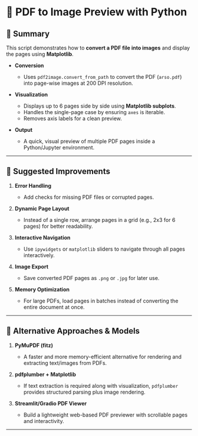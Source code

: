 
# 📑 PDF to Image Preview with Python  

## 📌 Summary  
This script demonstrates how to **convert a PDF file into images** and display the pages using **Matplotlib**.  

- **Conversion**  
  - Uses `pdf2image.convert_from_path` to convert the PDF (`arso.pdf`) into page-wise images at 200 DPI resolution.  

- **Visualization**  
  - Displays up to 6 pages side by side using **Matplotlib subplots**.  
  - Handles the single-page case by ensuring `axes` is iterable.  
  - Removes axis labels for a clean preview.  

- **Output**  
  - A quick, visual preview of multiple PDF pages inside a Python/Jupyter environment.  

---

## 🚀 Suggested Improvements  

1. **Error Handling**  
   - Add checks for missing PDF files or corrupted pages.  

2. **Dynamic Page Layout**  
   - Instead of a single row, arrange pages in a grid (e.g., 2x3 for 6 pages) for better readability.  

3. **Interactive Navigation**  
   - Use `ipywidgets` or `matplotlib` sliders to navigate through all pages interactively.  

4. **Image Export**  
   - Save converted PDF pages as `.png` or `.jpg` for later use.  

5. **Memory Optimization**  
   - For large PDFs, load pages in batches instead of converting the entire document at once.  

---

## 🔮 Alternative Approaches & Models  

1. **PyMuPDF (fitz)**  
   - A faster and more memory-efficient alternative for rendering and extracting text/images from PDFs.  

2. **pdfplumber + Matplotlib**  
   - If text extraction is required along with visualization, `pdfplumber` provides structured parsing plus image rendering.  

3. **Streamlit/Gradio PDF Viewer**  
   - Build a lightweight web-based PDF previewer with scrollable pages and interactivity.  

---

